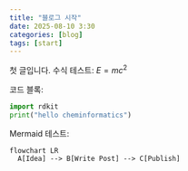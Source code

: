 ```yaml
---
title: "블로그 시작"
date: 2025-08-10 3:30
categories: [blog]
tags: [start]
---
```


<!-- MathJax (수식) -->
<script>
window.MathJax = {
  tex: { inlineMath: [['$', '$'], ['\\(', '\\)']] }
};
</script>
<script id="MathJax-script" async
  src="https://cdn.jsdelivr.net/npm/mathjax@3/es5/tex-chtml.js"></script>

<!-- Mermaid (다이어그램) -->
<script src="https://cdn.jsdelivr.net/npm/mermaid@10/dist/mermaid.min.js"></script>
<script>mermaid.initialize({ startOnLoad: true });</script>

첫 글입니다. 수식 테스트: $E=mc^2$  

코드 블록:

````python
import rdkit
print("hello cheminformatics")
````
Mermaid 테스트:

````
flowchart LR
  A[Idea] --> B[Write Post] --> C[Publish]
````
